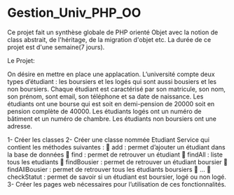 # Gestion_Univ_PHP_OO

Ce projet fait un synthèse globale de PHP orienté Objet avec la notion de class abstrait, de l'héritage, de la migration d'objet etc.
La durée de ce projet est d'une semaine(7 jours).

Le Projet:

On désire en mettre en place une applacation.
L’université compte deux types d’étudiant : les boursiers et les logés qui sont aussi bousiers et les
non boursiers. Chaque étudiant est caractérisé par son matricule, son nom, son prénom, sont email,
son téléphone et sa date de naissance. Les étudiants ont une bourse qui est soit en demi-pension de
20000 soit en pension complète de 40000. Les étudiants logés ont un numéro de bâtiment et un
numéro de chambre. Les étudiants non boursiers ont une adresse.

1- Créer les classes
2- Créer une classe nommée Etudiant Service qui contient les méthodes suivantes :
   add : permet d’ajouter un étudiant dans la base de données
   find : permet de retrouver un étudiant
   findAll : liste tous les etudiants
   findBousier : permet de retrouver un étudiant boursier
   findAllBousier : permet de retrouver tous les étudiants boursiers
   ...
   checkStatut : permet de savoir si un étudiant est boursier, logé ou non logé.
3- Créer les pages web nécessaires pour l’utilisation de ces fonctionnalités.
